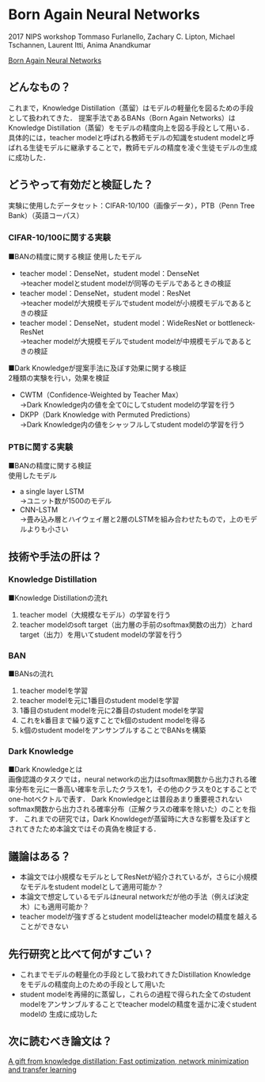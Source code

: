 # Born Again Neural Networks  
2017 NIPS workshop  Tommaso Furlanello, Zachary C. Lipton, Michael Tschannen, Laurent Itti, Anima Anandkumar  
  
[Born Again Neural Networks](http://export.arxiv.org/pdf/1805.04770)  
  
## どんなもの？  
これまで，Knowledge Distillation（蒸留）はモデルの軽量化を図るための手段として扱われてきた．
提案手法であるBANs（Born Again Networks）はKnowledge Distillation（蒸留）をモデルの精度向上を図る手段として用いる．
具体的には，teacher modelと呼ばれる教師モデルの知識をstudent modelと呼ばれる生徒モデルに継承することで，教師モデルの精度を凌ぐ生徒モデルの生成に成功した．  

## どうやって有効だと検証した？  
実験に使用したデータセット：CIFAR-10/100（画像データ），PTB（Penn Tree Bank）（英語コーパス）  
### CIFAR-10/100に関する実験  
■BANの精度に関する検証
使用したモデル  
- teacher model：DenseNet，student model：DenseNet  
→teacher modelとstudent modelが同等のモデルであるときの検証  
- teacher model：DenseNet，student model：ResNet  
→teacher modelが大規模モデルでstudent modelが小規模モデルであるときの検証  
- teacher model：DenseNet，student model：WideResNet or bottleneck-ResNet  
→teacher modelが大規模モデルでstudent modelが中規模モデルであるときの検証  
  
■Dark Knowledgeが提案手法に及ぼす効果に関する検証  
2種類の実験を行い，効果を検証  
- CWTM（Confidence-Weighted by Teacher Max）  
→Dark Knowledge内の値を全て0にしてstudent modelの学習を行う  
- DKPP（Dark Knowledge with Permuted Predictions）  
→Dark Knowledge内の値をシャッフルしてstudent modelの学習を行う  

### PTBに関する実験  
■BANの精度に関する検証  
使用したモデル
- a single layer LSTM  
→ユニット数が1500のモデル  
- CNN-LSTM  
→畳み込み層とハイウェイ層と2層のLSTMを組み合わせたもので，上のモデルよりも小さい  

## 技術や手法の肝は？
### Knowledge Distillation
■Knowledge Distillationの流れ  
1. teacher model（大規模なモデル）の学習を行う  
2. teacher modelのsoft target（出力層の手前のsoftmax関数の出力）とhard target（出力）を用いてstudent modelの学習を行う  

### BAN  
■BANsの流れ  
1. teacher modelを学習  
2. teacher modelを元に1番目のstudent modelを学習  
3. 1番目のstudent modelを元に2番目のstudent modelを学習  
4. これをk番目まで繰り返すことでk個のstudent modelを得る  
5. k個のstudent modelをアンサンブルすることでBANsを構築  

### Dark Knowledge
■Dark Knowledgeとは  
画像認識のタスクでは，neural networkの出力はsoftmax関数から出力される確率分布を元に一番高い確率を示したクラスを1，その他のクラスを0とすることでone-hotベクトルで表す．
Dark Knowledgeとは普段あまり重要視されないsoftmax関数から出力される確率分布（正解クラスの確率を除いた）のことを指す．
これまでの研究では，Dark Knowldegeが蒸留時に大きな影響を及ぼすとされてきたため本論文ではその真偽を検証する．  

## 議論はある？    
- 本論文では小規模なモデルとしてResNetが紹介されているが，さらに小規模なモデルをstudent modelとして適用可能か？  
- 本論文で想定しているモデルはneural networkだが他の手法（例えば決定木）にも適用可能か？  
- teacher modelが強すぎるとstudent modelはteacher modelの精度を越えることができない  
  
## 先行研究と比べて何がすごい？  
- これまでモデルの軽量化の手段として扱われてきたDistillation Knowledgeをモデルの精度向上のための手段として用いた  
- student modelを再帰的に蒸留し，これらの過程で得られた全てのstudent modelをアンサンブルすることでteacher modelの精度を遥かに凌ぐstudent modelの
生成に成功した  

## 次に読むべき論文は？  
[A gift from knowledge distillation: Fast optimization, network minimization and transfer learning](http://openaccess.thecvf.com/content_cvpr_2017/papers/Yim_A_Gift_From_CVPR_2017_paper.pdf)  
